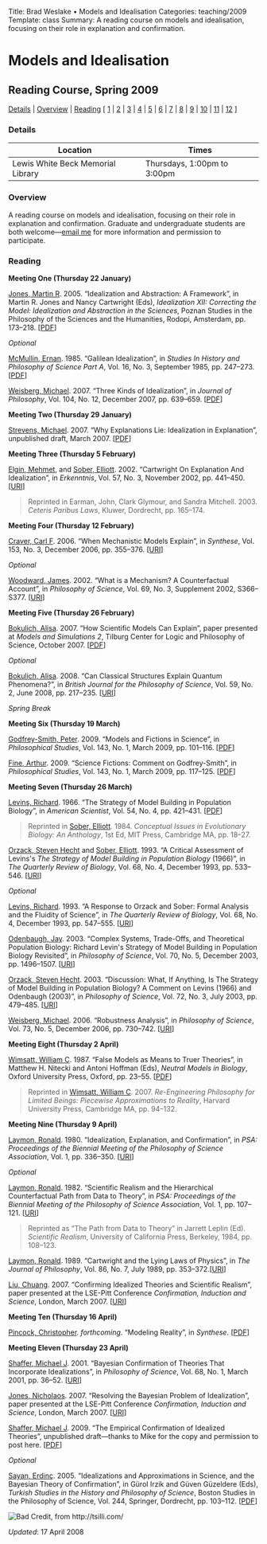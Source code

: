Title: Brad Weslake &bull; Models and Idealisation
Categories: teaching/2009
Template: class
Summary: A reading course on models and idealisation, focusing on their role in explanation and confirmation.

# Models and Idealisation

<h2>Reading Course, Spring 2009</h2>

<p><a href="#details">Details</a> | <a href="#overview">Overview</a> | <a href ="#reading">Reading</a> [ <a href="#l1">1</a> | <a href="#l2">2</a> | <a href="#l3">3</a> | <a href="#l4">4</a> | <a href="#l5">5</a> | <a href="#l6">6</a> | <a href="#l7">7</a> | <a href="#l8">8</a> | <a href="#l9">9</a> | <a href="#l10">10</a> | <a href="#l11">11</a> | <a href="#l12">12</a> ]</p>

<a name="details"> </a>
<h3>Details</h3>
<table class="names">
<thead>
<tr><th>Location</th><th> Times</th></tr>
</thead>
<tbody>
<tr><td>Lewis White Beck Memorial Library</td><td>Thursdays, 1:00pm to 3:00pm</td></tr>
</tbody>
</table>

<a name="overview"> </a>
<h3>Overview</h3>
<p>A reading course on models and idealisation, focusing on their role in explanation and confirmation.  Graduate and undergraduate students are both welcome&mdash;<a href="mailto:bradley.weslake@rochester.edu?subject=Models and Idealisation Reading Course">email me</a> for more information and permission to participate.</p>

<a name="reading"> </a>
<h3>Reading</h3>

<a name="l1"> </a>
<p><strong>Meeting One (Thursday 22 January)</strong></p>

<p><a href="http://www.oberlin.edu/faculty/mthomson-jones/">Jones, Martin R</a>. 2005. &ldquo;Idealization and Abstraction: A Framework&rdquo;, in Martin R. Jones and Nancy Cartwright (Eds), <em>Idealization XII: Correcting the Model: Idealization and Abstraction in the Sciences</em>, Poznan Studies in the Philosophy of the Sciences and the Humanities, Rodopi, Amsterdam, pp. 173&ndash;218. [<a href="http://zuihitsu.org/protected/jones_idealisation_abstraction_framework.pdf">PDF</a>]</p>

<p><em>Optional</em></p>

<p><a href="http://en.wikipedia.org/wiki/Ernan_McMullin">McMullin, Ernan</a>. 1985. &ldquo;Galilean Idealization&rdquo;, in <em>Studies In History and Philosophy of Science Part A</em>, Vol. 16, No. 3, September 1985, pp. 247&ndash;273. [<a href="http://zuihitsu.org/protected/mcmullin_galilean_idealisation.pdf">PDF</a>]</p>

<p><a href="http://www.phil.upenn.edu/~weisberg/">Weisberg, Michael</a>. 2007. &ldquo;Three Kinds of Idealization&rdquo;, in <em>Journal of Philosophy</em>, Vol. 104, No. 12, December 2007, pp. 639&ndash;659. [<a href="http://zuihitsu.org/protected/weisberg_three_kinds_idealisation.pdf">PDF</a>]</p>

<a name="l2"> </a>
<p><strong>Meeting Two (Thursday 29 January)</strong></p>

<p><a href="http://www.strevens.org/">Strevens, Michael</a>. 2007. &ldquo;Why Explanations Lie: Idealization in Explanation&rdquo;, unpublished draft, March 2007. [<a href="http://www.strevens.org/research/expln/Idealization.pdf">PDF</a>]</p>

<a name="l3"> </a>
<p><strong>Meeting Three (Thursday 5 February)</strong></p>

<p><a href="http://www.pitt.edu/~pittcntr/People/visiting_fellows/vf_2007-08/elgin.htm">Elgin, Mehmet</a>, and <a href="http://philosophy.wisc.edu/sober/">Sober, Elliott</a>. 2002. &ldquo;Cartwright On Explanation And Idealization&rdquo;, in <em>Erkenntnis</em>, Vol. 57, No. 3, November 2002, pp. 441&ndash;450. [<a href="http://dx.doi.org/10.1023/A:1021502932490">URI</a>]</p>

<blockquote class="note">
Reprinted in Earman, John, Clark Glymour, and Sandra Mitchell. 2003. <em>Ceteris Paribus Laws</em>, Kluwer, Dordrecht, pp. 165&ndash;174. 
</blockquote>

<a name="l4"> </a>
<p><strong>Meeting Four (Thursday 12 February)</strong></p>

<p><a href="http://artsci.wustl.edu/~philos/people/index.php?position_id=1&amp;person_id=5">Craver, Carl F</a>. 2006. &ldquo;When Mechanistic Models Explain&rdquo;, in <em>Synthese</em>, Vol. 153, No. 3, December 2006, pp. 355&ndash;376. [<a href="http://dx.doi.org/10.1007/s11229-006-9097-x">URI</a>]</p>

<p><em>Optional</em></p>

<p><a href="http://www.hss.caltech.edu/people/faculty/jfw">Woodward, James</a>. 2002. &ldquo;What is a Mechanism? A Counterfactual Account&rdquo;, in <em>Philosophy of Science</em>, Vol. 69, No. 3, Supplement 2002, S366&ndash;S377. [<a href="http://dx.doi.org/10.1086/341859">URI</a>]</p>

<a name="l5"> </a>
<p><strong>Meeting Five (Thursday 26 February)</strong></p>

<p><a href="http://www.bu.edu/philo/faculty/abokulich.html">Bokulich, Alisa</a>. 2007. &ldquo;How Scientific Models Can Explain&rdquo;, paper presented at <em>Models and Simulations 2</em>, Tilburg Center for Logic and Philosophy of Science, October 2007. [<a href="http://zuihitsu.org/protected/bokulich_models_explanation.pdf">PDF</a>]</p>

<p><em>Optional</em></p>

<p><a href="http://www.bu.edu/philo/faculty/abokulich.html">Bokulich, Alisa</a>. 2008. &ldquo;Can Classical Structures Explain Quantum Phenomena?&rdquo;, in <em>British Journal for the 
Philosophy of Science</em>, Vol. 59, No. 2, June 2008, pp. 217&ndash;235. [<a href="http://dx.doi.org/10.1093/bjps/axn004">URI</a>]</p>

<p><em>Spring Break</em></p>

<a name="l6"> </a>
<p><strong>Meeting Six (Thursday 19 March)</strong></p>

<p><a href="http://www.people.fas.harvard.edu/~pgs/">Godfrey-Smith, Peter</a>. 2009. &ldquo;Models and Fictions in Science&rdquo;, in <em>Philosophical Studies</em>, Vol. 143, No. 1, March 2009, pp. 101&ndash;116. [<a href="http://zuihitsu.org/protected/godfrey-smith_models_fictions.pdf">PDF</a>]</p>

<p><a href="http://faculty.washington.edu/afine/">Fine, Arthur</a>. 2009. &ldquo;Science Fictions: Comment on Godfrey-Smith&rdquo;, in <em>Philosophical Studies</em>, Vol. 143, No. 1, March 2009, pp. 117&ndash;125. [<a href="http://zuihitsu.org/protected/fine_on_godfrey-smith.pdf">PDF</a>]</p>

<a name="l7"> </a>
<p><strong>Meeting Seven (Thursday 26 March)</strong></p>

<p><a href="http://www.hsph.harvard.edu/faculty/richard-levins/">Levins, Richard</a>. 1966. &ldquo;The Strategy of Model Building in Population Biology&rdquo;, in <em>American Scientist</em>, Vol. 54, No. 4, pp. 421&ndash;431. [<a href="http://mechanism.ucsd.edu/~bill/teaching/models/levins.modelbuilding.pdf">PDF</a>]</p>

<blockquote class="note">
Reprinted in <a href="http://philosophy.wisc.edu/sober/">Sober, Elliott</a>. 1984. <em>Conceptual Issues in Evolutionary Biology: An Anthology</em>, 1st Ed, MIT Press, Cambridge MA, pp. 18&ndash;27. 
</blockquote>

<p><a href="http://www.freshpond.org/staff.html">Orzack, Steven Hecht</a> and <a href="http://philosophy.wisc.edu/sober/">Sober, Elliott</a>. 1993. &ldquo;A Critical Assessment of Levins's <em>The Strategy of Model Building in Population Biology</em> (1966)&rdquo;, in <em>The Quarterly Review of Biology</em>, Vol. 68, No. 4, December 1993, pp. 533&ndash;546. [<a href="http://dx.doi.org/10.1086/418301">URI</a>]</p>

<p><em>Optional</em></p>

<p><a href="http://www.hsph.harvard.edu/faculty/richard-levins/">Levins, Richard</a>. 1993. &ldquo;A Response to Orzack and Sober: Formal Analysis and the Fluidity of Science&rdquo;, in <em>The Quarterly Review of Biology</em>, Vol. 68, No. 4, December 1993, pp. 547&ndash;555. [<a href="http://dx.doi.org/10.1086/418302">URI</a>]</p>

<p><a href="http://www.lclark.edu/~jay/">Odenbaugh, Jay</a>. 2003. &ldquo;Complex Systems, Trade-Offs, and Theoretical Population Biology: Richard Levin's Strategy of Model Building in Population Biology Revisited&rdquo;, in <em>Philosophy of Science</em>, Vol. 70, No. 5, December 2003, pp. 1496&ndash;1507. [<a href="http://dx.doi.org/10.1086/377425">URI</a>] </p>

<p><a href="http://www.freshpond.org/staff.html">Orzack, Steven Hecht</a>. 2003. &ldquo;Discussion: What, If Anything, Is The Strategy of Model Building in Population Biology? A Comment on Levins (1966) and Odenbaugh (2003)&rdquo;, in <em>Philosophy of Science</em>, Vol. 72, No. 3, July 2003, pp. 479&ndash;485. [<a href="http://dx.doi.org/10.1086/498475">URI</a>] </p>

<p><a href="http://www.phil.upenn.edu/~weisberg/">Weisberg, Michael</a>. 2006. &ldquo;Robustness Analysis&rdquo;, in <em>Philosophy of Science</em>, Vol. 73, No. 5, December 2006, pp. 730&ndash;742. [<a href="http://dx.doi.org/10.1086/51862">URI</a>]</p>

<a name="l8"> </a>
<p><strong>Meeting Eight (Thursday 2 April)</strong></p>

<p><a href="http://philosophy.uchicago.edu/faculty/wimsatt.html">Wimsatt, William C</a>. 1987. &ldquo;False Models as Means to Truer Theories&rdquo;, in Matthew H. Nitecki and Antoni Hoffman (Eds), <em>Neutral Models in Biology</em>, Oxford University 
Press, Oxford, pp. 23&ndash;55. [<a href="http://mechanism.ucsd.edu/~bill/teaching/models/Wimsatt.falsemodels.pdf">PDF</a>]</p>

<blockquote class="note">
Reprinted in <a href="http://philosophy.uchicago.edu/faculty/wimsatt.html">Wimsatt, William C</a>. 2007. <em>Re-Engineering Philosophy for Limited Beings: Piecewise Approximations to Reality</em>, Harvard University Press, Cambridge MA, pp. 94&ndash;132.
</blockquote>

<a name="l9"> </a>
<p><strong>Meeting Nine (Thursday 9 April)</strong></p>

<p><a href="https://pro.osu.edu/profiles/laymon.1/">Laymon, Ronald</a>. 1980. &ldquo;Idealization, Explanation, and Confirmation&rdquo;, in <em>PSA: Proceedings of the Biennial Meeting of the Philosophy of Science Association</em>, Vol. 1, pp. 336&ndash;350. [<a href="http://www.jstor.org/pss/192577">URI</a>]</p>

<p><em>Optional</em></p>

<p><a href="https://pro.osu.edu/profiles/laymon.1/">Laymon, Ronald</a>. 1982. &ldquo;Scientific Realism and the Hierarchical Counterfactual Path from Data to Theory&rdquo;, in <em>PSA: Proceedings of the Biennial Meeting of the Philosophy of Science Association</em>, Vol. 1, pp. 107&ndash;121. [<a href="http://www.jstor.org/pss/192660">URI</a>]</p>

<blockquote class="note">
Reprinted as &ldquo;The Path from Data to Theory&rdquo; in Jarrett Leplin (Ed). <em>Scientific Realism</em>, University of California Press, Berkeley, 1984, pp. 108&ndash;123.
</blockquote>

<p><a href="https://pro.osu.edu/profiles/laymon.1/">Laymon, Ronald</a>. 1989. &ldquo;Cartwright and the Lying Laws of Physics&rdquo;, in <em>The Journal of Philosophy</em>, Vol. 86, No. 7, July 1989, pp. 353&ndash;372.[<a href="http://www.jstor.org/pss/2027145">URI</a>]</p>

<p><a href="http://web.phil.ufl.edu/faculty/liu/">Liu, Chuang</a>. 2007. &ldquo;Confirming Idealized Theories and Scientific Realism&rdquo;, paper presented at the LSE-Pitt Conference <em>Confirmation, Induction and Science</em>, London, March 2007. [<a href="http://philsci-archive.pitt.edu/archive/00003244/">URI</a>]</p>

<a name="l10"> </a>
<p><strong>Meeting Ten (Thursday 16 April)</strong></p>

<p><a href="http://web.ics.purdue.edu/~cpincock/">Pincock, Christopher</a>. <em>forthcoming</em>. &ldquo;Modeling Reality&rdquo;, in <em>Synthese</em>. [<a href="http://web.ics.purdue.edu/~cpincock/pincock%20modeling%20reality.pdf">PDF</a>]</p>

<a name="l11"> </a>
<p><strong>Meeting Eleven (Thursday 23 April)</strong></p>

<p><a href="http://www.stcloudstate.edu/philosophy/faculty.asp">Shaffer, Michael J</a>. 2001. &ldquo;Bayesian Confirmation of Theories That Incorporate Idealizations&rdquo;, in <em>Philosophy of Science</em>, Vol. 68, No. 1, March 2001, pp. 36&ndash;52. [<a href="http://www.jstor.org/pss/3081023">URI</a>]</p>

<p><a href="http://www.uah.edu/njones/">Jones, Nicholaos</a>. 2007. &ldquo;Resolving the Bayesian Problem of Idealization&rdquo;, paper presented at the LSE-Pitt Conference <em>Confirmation, Induction and Science</em>, London, March 2007. [<a href="http://philsci-archive.pitt.edu/archive/00003101/">URI</a>]</p>

<p><a href="http://www.stcloudstate.edu/philosophy/faculty.asp">Shaffer, Michael J</a>. 2009. &ldquo;The Empirical Confirmation of Idealized Theories&rdquo;, unpublished draft&mdash;thanks to Mike for the copy and permission to post here. [<a href="http://zuihitsu.org/protected/shaffer_confirmation_idealised_theories.pdf">PDF</a>]</p>

<p><em>Optional</em></p>

<p><a href="http://www.phil.metu.edu.tr/erdinc-sayan/">Sayan, Erdinç</a>. 2005. &ldquo;Idealizations and Approximations in Science, and the Bayesian Theory of Confirmation&rdquo;, in Gürol Irzik and Güven Güzeldere (Eds), <em>Turkish Studies in the History and Philosophy of Science</em>, Boston Studies in the Philosophy of Science, Vol. 244, Springer, Dordrecht, pp. 103&ndash;112. [<a href="http://zuihitsu.org/protected/sayan_bayesian_idealisation.pdf">PDF</a>]</p>

<p><img src="http://bweslake.s3.amazonaws.com/images/bad_credit.jpg" alt="Bad Credit, from http://tsilli.com/"></p>

*Updated*: 17 April 2008